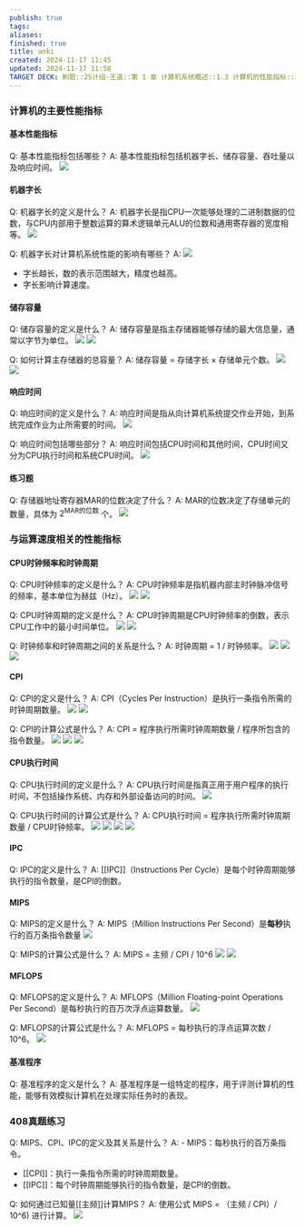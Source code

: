 ```yaml
---
publish: true
tags: 
aliases: 
finished: true
title: anki
created: 2024-11-17 11:45
updated: 2024-11-17 11:58
TARGET DECK: 刷题::25计组-王道::第 1 章 计算机系统概述::1.3 计算机的性能指标::anki
---
```

### 计算机的主要性能指标

#### 基本性能指标

Q: 基本性能指标包括哪些？
A: 基本性能指标包括机器字长、储存容量、吞吐量以及响应时间。
![](https://img.hwenyi.tech/202407212145177.webp)

#### 机器字长

Q: 机器字长的定义是什么？
A: 机器字长是指CPU一次能够处理的二进制数据的位数，与CPU内部用于整数运算的算术逻辑单元ALU的位数和通用寄存器的宽度相等。
![](https://img.hwenyi.tech/202407212121236.webp)

Q: 机器字长对计算机系统性能的影响有哪些？
A: ![](https://img.hwenyi.tech/202407212121236.webp)
- 字长越长，数的表示范围越大，精度也越高。
- 字长影响计算速度。

#### 储存容量

Q: 储存容量的定义是什么？
A: 储存容量是指主存储器能够存储的最大信息量，通常以字节为单位。
![](https://img.hwenyi.tech/202407212122165.webp)
![](https://img.hwenyi.tech/202407212122757.webp)

Q: 如何计算主存储器的总容量？
A: 储存容量 = 存储字长 × 存储单元个数。
![](https://img.hwenyi.tech/202407212122165.webp)
![](https://img.hwenyi.tech/202407212122757.webp)

#### 响应时间

Q: 响应时间的定义是什么？
A: 响应时间是指从向计算机系统提交作业开始，到系统完成作业为止所需要的时间。
![](https://img.hwenyi.tech/202407212123498.webp)

Q: 响应时间包括哪些部分？
A: 响应时间包括CPU时间和其他时间，CPU时间又分为CPU执行时间和系统CPU时间。
![](https://img.hwenyi.tech/202407212123498.webp)

#### 练习题

Q: 存储器地址寄存器MAR的位数决定了什么？
A: MAR的位数决定了存储单元的数量，具体为 $2^{\text{MAR的位数}}$ 个。
![](https://img.hwenyi.tech/202407212124473.webp)

### 与运算速度相关的性能指标

#### CPU时钟频率和时钟周期

Q: CPU时钟频率的定义是什么？
A: CPU时钟频率是指机器内部主时钟脉冲信号的频率，基本单位为赫兹（Hz）。
![](https://img.hwenyi.tech/202407212129135.webp)
![](https://img.hwenyi.tech/202407212130357.webp)

Q: CPU时钟周期的定义是什么？
A: CPU时钟周期是CPU时钟频率的倒数，表示CPU工作中的最小时间单位。
![](https://img.hwenyi.tech/202407212129135.webp)
![](https://img.hwenyi.tech/202407212130357.webp)

Q: 时钟频率和时钟周期之间的关系是什么？
A: 时钟周期 = 1 / 时钟频率。
![](https://img.hwenyi.tech/202407212129135.webp)
![](https://img.hwenyi.tech/202407212130357.webp)
![](https://img.hwenyi.tech/202407212131909.webp)

#### CPI

Q: CPI的定义是什么？
A: CPI（Cycles Per Instruction）是执行一条指令所需的时钟周期数量。
![](https://img.hwenyi.tech/202407212132752.webp)
![](https://img.hwenyi.tech/202407212132108.webp)

Q: CPI的计算公式是什么？
A: CPI = 程序执行所需时钟周期数量 / 程序所包含的指令数量。
![](https://img.hwenyi.tech/202407212136623.webp)
![](https://img.hwenyi.tech/202407212132108.webp)
![](https://img.hwenyi.tech/202407212132752.webp)

#### CPU执行时间

Q: CPU执行时间的定义是什么？
A: CPU执行时间是指真正用于用户程序的执行时间，不包括操作系统、内存和外部设备访问的时间。
![](https://img.hwenyi.tech/202407212137292.webp)

Q: CPU执行时间的计算公式是什么？
A: CPU执行时间 = 程序执行所需时钟周期数量 / CPU时钟频率。
![](https://img.hwenyi.tech/202407212137292.webp)
![](https://img.hwenyi.tech/202407212140855.webp)
![](https://img.hwenyi.tech/202407212141180.webp)
![](https://img.hwenyi.tech/202407212141451.webp)

#### IPC

Q: IPC的定义是什么？
A: [[IPC]]（Instructions Per Cycle）是每个时钟周期能够执行的指令数量，是CPI的倒数。

#### MIPS

Q: MIPS的定义是什么？
A: MIPS（Million Instructions Per Second）是**每秒**执行的百万条指令数量
![](https://img.hwenyi.tech/202407212142104.webp)

Q: MIPS的计算公式是什么？
A: MIPS = 主频 / CPI / 10^6
![](https://img.hwenyi.tech/202407212143622.webp)
![](https://img.hwenyi.tech/202407212142104.webp)

#### MFLOPS

Q: MFLOPS的定义是什么？
A: MFLOPS（Million Floating-point Operations Per Second）是每秒执行的百万次浮点运算数量。
![](https://img.hwenyi.tech/202407212144325.webp)

Q: MFLOPS的计算公式是什么？
A: MFLOPS = 每秒执行的浮点运算次数 / 10^6。
![](https://img.hwenyi.tech/202407212144325.webp)

#### 基准程序

Q: 基准程序的定义是什么？
A: 基准程序是一组特定的程序，用于评测计算机的性能，能够有效模拟计算机在处理实际任务时的表现。

### 408真题练习

Q: MIPS、CPI、IPC的定义及其关系是什么？
A: - MIPS：每秒执行的百万条指令。
- [[CPI]]：执行一条指令所需的时钟周期数量。
- [[IPC]]：每个时钟周期能够执行的指令数量，是CPI的倒数。

Q: 如何通过已知量[[主频]]计算MIPS？
A: 使用公式 MIPS = （主频 / CPI）/ 10^6) 进行计算。
![](https://img.hwenyi.tech/202407212148107.webp)


